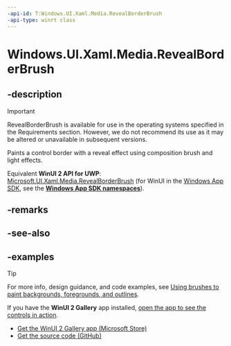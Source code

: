 ```yaml
---
-api-id: T:Windows.UI.Xaml.Media.RevealBorderBrush
-api-type: winrt class
---
```


<!-- Class syntax.
public class RevealBorderBrush : RevealBrush, RevealBrush
-->

# Windows.UI.Xaml.Media.RevealBorderBrush

## -description

> [!Important]
> RevealBorderBrush is available for use in the operating systems specified in the Requirements section. However, we do not recommend its use as it may be altered or unavailable in subsequent versions.

Paints a control border with a reveal effect using composition brush and light effects.

Equivalent **WinUI 2 API for UWP**: [Microsoft.UI.Xaml.Media.RevealBorderBrush](/windows/winui/api/microsoft.ui.xaml.media.revealborderbrush) (for WinUI in the [Windows App SDK](/windows/apps/windows-app-sdk/), see the **[Windows App SDK namespaces](/windows/windows-app-sdk/api/winrt/)**).

## -remarks

## -see-also

## -examples

> [!TIP]
> For more info, design guidance, and code examples, see [Using brushes to paint backgrounds, foregrounds, and outlines](/windows/apps/design/style/brushes).
>
> If you have the **WinUI 2 Gallery** app installed, [open the app to see the controls in action](winui2gallery:).
> + [Get the WinUI 2 Gallery app (Microsoft Store)](https://www.microsoft.com/store/productId/9MSVH128X2ZT)
> + [Get the source code (GitHub)](https://github.com/Microsoft/WinUI-Gallery)
